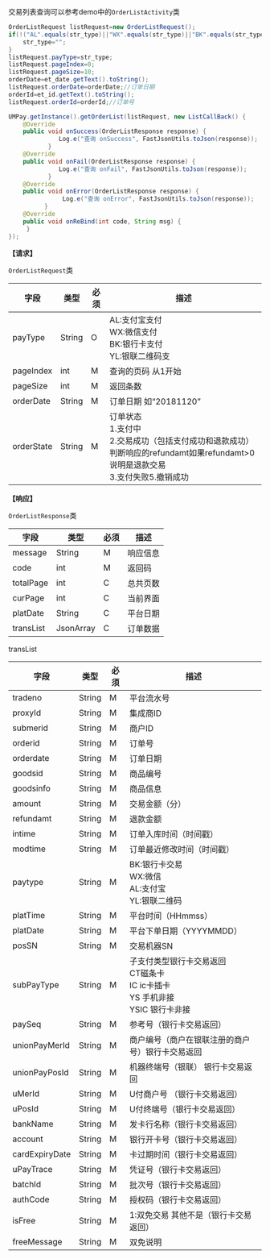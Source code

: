交易列表查询可以参考demo中的`OrderListActivity`类

```java
OrderListRequest listRequest=new OrderListRequest();
if(!("AL".equals(str_type)||"WX".equals(str_type)||"BK".equals(str_type)||"YL".equals(str_type))){
    str_type="";
}
listRequest.payType=str_type;
listRequest.pageIndex=0;
listRequest.pageSize=10;
orderDate=et_date.getText().toString();
listRequest.orderDate=orderDate;//订单日期
orderId=et_id.getText().toString();
listRequest.orderId=orderId;//订单号

UMPay.getInstance().getOrderList(listRequest, new ListCallBack() {
    @Override
    public void onSuccess(OrderListResponse response) {
              Log.e("查询 onSuccess", FastJsonUtils.toJson(response));
           }
    @Override
    public void onFail(OrderListResponse response) {
              Log.e("查询 onFail", FastJsonUtils.toJson(response));
           }
    @Override
    public void onError(OrderListResponse response) {
               Log.e("查询 onError", FastJsonUtils.toJson(response));
          }
    @Override
    public void onReBind(int code, String msg) {
     }
});

```

**【请求】**


`OrderListRequest`类

| 字段  | 类型  | 必须  | 描述  |
| ------------ | ------------ | ------------ | ------------ |
| payType  | String  | O  | AL:支付宝支付<br/>WX:微信支付<br/>BK:银行卡支付<br/>YL:银联二维码支  |
| pageIndex  | int  | M  | 查询的页码 从1开始  |
| pageSize  | int  | M  | 返回条数  |
| orderDate  | String  | M  | 订单日期 如“20181120”  |
| orderState  | String  | M  | 订单状态<br/>1.支付中<br/>2.交易成功（包括支付成功和退款成功）判断响应的refundamt如果refundamt>0说明是退款交易<br/>3.支付失败5.撤销成功 |

**【响应】**

`OrderListResponse`类


| 字段  | 类型  | 必须  | 描述  |
| ------------ | ------------ | ------------ | ------------ |
| message  | String  | M  | 响应信息  |
| code  | int  | M  | 返回码  |
| totalPage  | int  | C  | 总共页数  |
| curPage  | int  | C  | 当前界面  |
| platDate  | String  | C  | 平台日期  |
| transList  | JsonArray  | C  | 订单数据  |

transList

| 字段  | 类型  | 必须  | 描述  |
| ------------ | ------------ | ------------ | ------------ |
| tradeno  | String  | M  | 平台流水号  |
| proxyId  | String  | M  | 集成商ID  |
| submerid  | String  | M  | 商户ID  |
| orderid  | String  | M  | 订单号  |
| orderdate  | String  | M  | 订单日期  |
| goodsid  | String  | M  | 商品编号  |
| goodsinfo  | String  | M  | 商品信息  |
| amount  | String  | M  | 交易金额（分）  |
| refundamt  | String  | M  | 退款金额  |
| intime  | String  | M  | 订单入库时间（时间戳）  |
| modtime  | String  | M  | 订单最近修改时间（时间戳）  |
| paytype  | String  | M  | BK:银行卡交易<br/>WX:微信<br/>AL:支付宝<br/>YL:银联二维码|
| platTime  | String  | M  | 平台时间（HHmmss）  |
| platDate  | String  | M  | 平台下单日期（YYYYMMDD）  |
| posSN  | String  | M  | 交易机器SN  |
| subPayType  | String  | M  | 子支付类型银行卡交易返回<br/>CT磁条卡<br/>IC ic卡插卡<br/>YS 手机非接<br/>YSIC 银行卡非接|
| paySeq  | String  | M  | 参考号（银行卡交易返回）  |
| unionPayMerId  | String  | M  | 商户编号（商户在银联注册的商户号）银行卡交易返回  |
| unionPayPosId  | String  | M  | 机器终端号（银联） 银行卡交易返回  |
| uMerId  | String  | M  | U付商户号 （银行卡交易返回） |
| uPosId  | String  | M  | U付终端号（银行卡交易返回）  |
| bankName  | String  | M  | 发卡行名称（银行卡交易返回）  |
| account  | String  | M  | 银行开卡号（银行卡交易返回）  |
| cardExpiryDate  | String  | M  | 卡过期时间（银行卡交易返回）  |
| uPayTrace  | String  | M  | 凭证号（银行卡交易返回）  |
| batchId  | String  | M  | 批次号（银行卡交易返回）  |
| authCode  | String  | M  | 授权码（银行卡交易返回）  |
| isFree  | String  | M  | 1:双免交易 其他不是（银行卡交易返回）  |
| freeMessage  | String  | M  | 双免说明  |